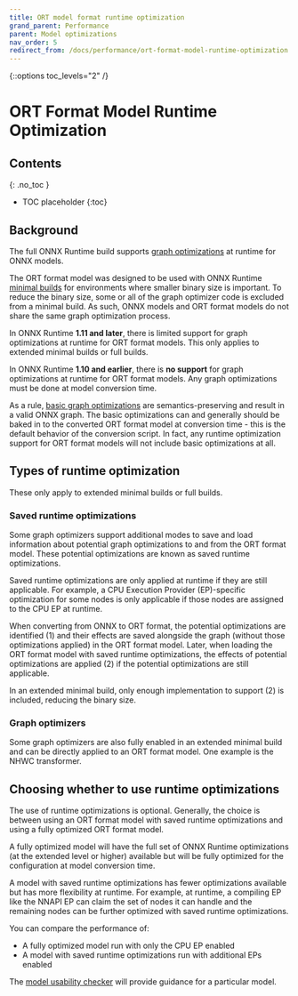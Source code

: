```yaml
---
title: ORT model format runtime optimization
grand_parent: Performance
parent: Model optimizations
nav_order: 5
redirect_from: /docs/performance/ort-format-model-runtime-optimization
---
```

{::options toc_levels="2" /}

# ORT Format Model Runtime Optimization

## Contents
{: .no_toc }

* TOC placeholder
{:toc}

## Background

The full ONNX Runtime build supports [graph optimizations](./graph-optimizations.md) at runtime for ONNX models.

The ORT format model was designed to be used with ONNX Runtime [minimal builds](../../build/custom.md#minimal-build) for environments where smaller binary size is important. To reduce the binary size, some or all of the graph optimizer code is excluded from a minimal build. As such, ONNX models and ORT format models do not share the same graph optimization process.

In ONNX Runtime **1.11 and later**, there is limited support for graph optimizations at runtime for ORT format models. This only applies to extended minimal builds or full builds.

In ONNX Runtime **1.10 and earlier**, there is **no support** for graph optimizations at runtime for ORT format models. Any graph optimizations must be done at model conversion time.

As a rule, [basic graph optimizations](./graph-optimizations.md#basic-graph-optimizations) are semantics-preserving and result in a valid ONNX graph. The basic optimizations can and generally should be baked in to the converted ORT format model at conversion time - this is the default behavior of the conversion script. In fact, any runtime optimization support for ORT format models will not include basic optimizations at all.

## Types of runtime optimization

These only apply to extended minimal builds or full builds.

### Saved runtime optimizations

Some graph optimizers support additional modes to save and load information about potential graph optimizations to and from the ORT format model. These potential optimizations are known as saved runtime optimizations.

Saved runtime optimizations are only applied at runtime if they are still applicable. For example, a CPU Execution Provider (EP)-specific optimization for some nodes is only applicable if those nodes are assigned to the CPU EP at runtime.

When converting from ONNX to ORT format, the potential optimizations are identified (1) and their effects are saved alongside the graph (without those optimizations applied) in the ORT format model. Later, when loading the ORT format model with saved runtime optimizations, the effects of potential optimizations are applied (2) if the potential optimizations are still applicable.

In an extended minimal build, only enough implementation to support (2) is included, reducing the binary size.

### Graph optimizers

Some graph optimizers are also fully enabled in an extended minimal build and can be directly applied to an ORT format model. One example is the NHWC transformer.

## Choosing whether to use runtime optimizations

The use of runtime optimizations is optional. Generally, the choice is between using an ORT format model with saved runtime optimizations and using a fully optimized ORT format model.

A fully optimized model will have the full set of ONNX Runtime optimizations (at the extended level or higher) available but will be fully optimized for the configuration at model conversion time.

A model with saved runtime optimizations has fewer optimizations available but has more flexibility at runtime. For example, at runtime, a compiling EP like the NNAPI EP can claim the set of nodes it can handle and the remaining nodes can be further optimized with saved runtime optimizations.

You can compare the performance of:
- A fully optimized model run with only the CPU EP enabled
- A model with saved runtime optimizations run with additional EPs enabled

The [model usability checker](../../tutorials/mobile/helpers/model-usability-checker.md) will provide guidance for a particular model.

